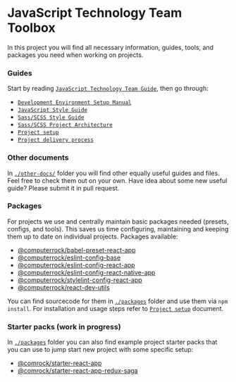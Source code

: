 # JavaScript Technology Team Toolbox

In this project you will find all necessary information, guides, tools, and packages you need when working on projects.


### Guides

Start by reading [`JavaScript Technology Team Guide`](./javascript-technology-team-guide.md), then go through:

* [`Development Environment Setup Manual`](./development-environment-setup-manual.md)
* [`JavaScript Style Guide`](./javascript-style-guide.md)
* [`Sass/SCSS Style Guide`](./sass-scss-style-guide.md)
* [`Sass/SCSS Project Architecture`](./sass-scss-project-architecture.md)
* [`Project setup`](./project-setup.md)
* [`Project delivery process`](./project-delivery-process.md)


### Other documents

In [`./other-docs/`](./other-docs) folder you will find other equally useful guides and files. Feel free to check them 
out on your own. Have idea about some new useful guide? Please submit it in pull request.


### Packages

For projects we use and centrally maintain basic packages needed (presets, configs, and tools). This saves us time 
configuring, maintaining and keeping them up to date on individual projects. Packages available: 

* [@computerrock/babel-preset-react-app](https://www.npmjs.com/package/@computerrock/babel-preset-react-app)
* [@computerrock/eslint-config-base](https://www.npmjs.com/package/@computerrock/eslint-config-base)
* [@computerrock/eslint-config-react-app](https://www.npmjs.com/package/@computerrock/eslint-config-react-app)
* [@computerrock/eslint-config-react-native-app](https://www.npmjs.com/package/@computerrock/eslint-config-react-native-app)
* [@computerrock/stylelint-config-react-app](https://www.npmjs.com/package/@computerrock/stylelint-config-react-app)
* [@computerrock/react-dev-utils](https://www.npmjs.com/package/@computerrock/react-dev-utils)

You can find sourcecode for them in [`./packages`](./packages) folder and use them via `npm install`. For installation
and usage steps refer to [`Project setup`](./project-setup.md) document.


### Starter packs (work in progress)

In [`./packages`](./packages) folder you can also find example project starter packs that you can use to jump start new
project with some specific setup:

* [@comrock/starter-react-app](./packages)
* [@comrock/starter-react-app-redux-saga](./packages)
